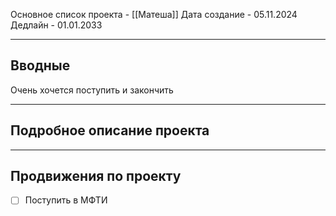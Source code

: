 Основное список проекта - [[Матеша]]
Дата создание - 05.11.2024
Дедлайн - 01.01.2033

---
## Вводные

Очень хочется поступить и закончить 

---
## Подробное описание проекта



---
## Продвижения по проекту

- [ ]  Поступить в МФТИ